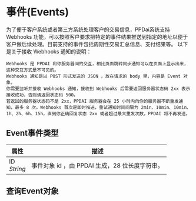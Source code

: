 # 事件(Events)

为了便于客户系统或者第三方系统处理客户的交易信息，PPDai系统支持 Webhooks 功能，可以按照客户要求把特定的事件结果推送到指定的地址以便于客户做后续处理。目前支持的事件包括周期性交易汇总信息、支付结果等。 以下是关于接收 Webhooks 通知的说明：

    Webhooks 是 PPDAI 和你服务器间的交互，相比页面跳转同步通知可以在页面上显示出来，这种交互方式是不可见的。
    Webhooks 通知是以 POST 形式发送的 JSON ，放在请求的 body 里，内容是 Event 对象。
    你需要监听并接收 Webhooks 通知，接收到 Webhooks 后需要返回服务器状态码 2xx 表示接收成功，否则请返回状态码 500。
    若返回的服务器状态码不是 2xx，PPDAI 服务器会在 25 小时内向你的服务器不断重发通知，最多 8 次。Webhooks 首次是即时推送，重试通知时间间隔为 2min、10min、10min、1h、2h、6h、15h，直到你正确回复状态 2xx 或者超过最大重发次数，PPDAI 将不再发送。


## Event事件类型

属性 | 描述
--------- | -----------
ID<br/><em>String</em> | 事件对象 id ，由 PPDAI 生成，28 位长度字符串。| 



## 查询Event对象


